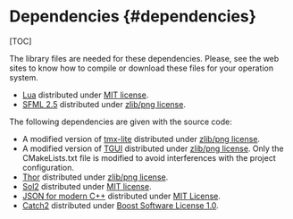 Dependencies {#dependencies}
====
[TOC]

The library files are needed for these dependencies. Please, see the web sites to know how to compile or download these files for your operation system.
  - [Lua](http://www.lua.org/) distributed under [MIT license](https://opensource.org/licenses/mit-license.html).
  - [SFML 2.5](https://www.sfml-dev.org/) distributed under [zlib/png license](https://opensource.org/licenses/Zlib).

The following dependencies are given with the source code:
  - A modified version of [tmx-lite](https://github.com/fallahn/tmxlite) distributed under [zlib/png license](https://opensource.org/licenses/Zlib).
  - A modified version of [TGUI](https://tgui.eu/) distributed under [zlib/png license](https://opensource.org/licenses/Zlib). Only the CMakeLists.txt file is modified to avoid interferences with the project configuration.
  - [Thor](http://www.bromeon.ch/libraries/thor/) distributed under [zlib/png license](https://opensource.org/licenses/Zlib).
  - [Sol2](https://github.com/ThePhD/sol2) distributed under [MIT license](https://opensource.org/licenses/mit-license.html).
  - [JSON for modern C++](https://github.com/nlohmann/json) distributed under [MIT License](https://opensource.org/licenses/mit-license.html).
  - [Catch2](https://github.com/catchorg/Catch2) distributed under [Boost Software License 1.0](https://opensource.org/licenses/BSL-1.0).